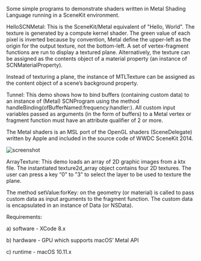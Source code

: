 Some simple programs to demonstrate shaders written in Metal Shading Language running in a SceneKit environment.

HelloSCNMetal: This is the SceneKit/Metal equivalent of "Hello, World". The texture is generated by a compute kernel shader. The green value of each pixel is inverted because by convention, Metal define the upper-left as the origin for the output texture, not the bottom-left.
A set of vertex-fragment functions are run to display a textured plane. Alternatively, the texture can be assigned as the contents object of a material property (an instance of SCNMaterialProperty).

Instead of texturing a plane, the instance of MTLTexture can be assigned as the content object of a scene’s background property. 


Tunnel: This demo shows how to bind buffers (containing custom data) to an instance of (Metal) SCNProgram using the method handleBinding(ofBufferNamed:frequency:handler:). All custom input variables passed as arguments (in the form of buffers) to a Metal vertex or fragment function must have an attribute qualifier of 2 or more.

The Metal shaders is an MSL port of the OpenGL shaders (SceneDelegate) written by Apple and included in the source code of WWDC SceneKit 2014.

![screenshot](Images/Tunnel.gif)


ArrayTexture: This demo loads an  array of 2D graphic images from a ktx file. 
The instantiated texture2d_array object contains four 2D textures. The user can press a key “0” to ”3” to select the layer to be used to texture the plane. 

The method setValue:forKey: on the geometry (or material) is called to pass custom data as input arguments to the fragment function. The custom data is encapsulated in an instance of Data (or NSData).


Requirements:

a) software - XCode 8.x

b) hardware - GPU which supports macOS’ Metal API

c) runtime - macOS 10.11.x


